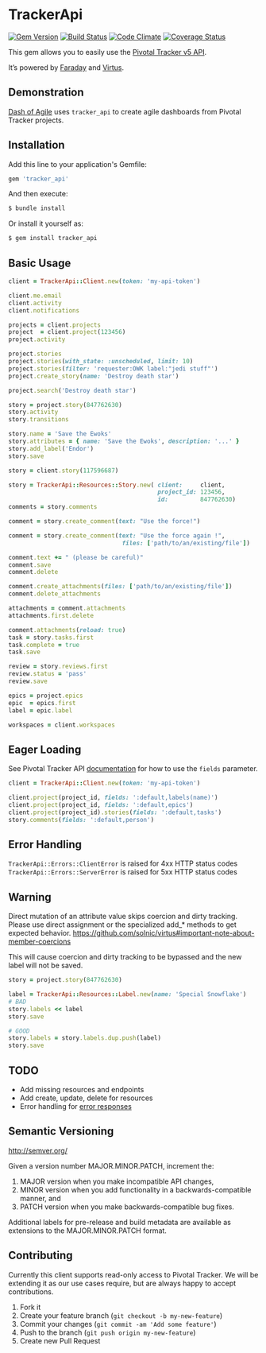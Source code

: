 # TrackerApi

[![Gem Version](https://badge.fury.io/rb/tracker_api.png)](http://badge.fury.io/rb/tracker_api)
[![Build Status](https://github.com/ProductPlan/tracker_api/actions/workflows/ruby-tests.yml/badge.svg?branch=master)](https://github.com/ProductPlan/tracker_api/actions)
[![Code Climate](https://codeclimate.com/github/dashofcode/tracker_api.png)](https://codeclimate.com/github/dashofcode/tracker_api)
[![Coverage Status](https://coveralls.io/repos/dashofcode/tracker_api/badge.png?branch=master)](https://coveralls.io/r/dashofcode/tracker_api?branch=master)

This gem allows you to easily use the [Pivotal Tracker v5 API](https://www.pivotaltracker.com/help/api/rest/v5).

It’s powered by [Faraday](https://github.com/lostisland/faraday) and [Virtus](https://github.com/solnic/virtus).

## Demonstration
[Dash of Agile](https://www.dashofagile.com) uses `tracker_api` to create agile dashboards from Pivotal Tracker projects.

## Installation

Add this line to your application's Gemfile:
```ruby
gem 'tracker_api'
```

And then execute:
```bash
$ bundle install
```

Or install it yourself as:
```bash
$ gem install tracker_api
```

## Basic Usage

```ruby
client = TrackerApi::Client.new(token: 'my-api-token')                    # Create API client

client.me.email                                                           # Get email for the authenticated person
client.activity                                                           # Get a list of all the activity performed the authenticated person
client.notifications                                                      # Get notifications for the authenticated person

projects = client.projects                                                # Get all projects
project  = client.project(123456)                                         # Find project with given ID
project.activity                                                          # Get a list of all the activity performed on this project

project.stories                                                           # Get all stories for a project
project.stories(with_state: :unscheduled, limit: 10)                      # Get 10 unscheduled stories for a project
project.stories(filter: 'requester:OWK label:"jedi stuff"')               # Get all stories that match the given filters
project.create_story(name: 'Destroy death star')                          # Create a story with the name 'Destroy death star'

project.search('Destroy death star')                                      # Get a search result with all epics and stories relevant to the query

story = project.story(847762630)                                          # Find a story with the given ID
story.activity                                                            # Get a list of all the activity performed on this story
story.transitions                                                         # Get a list of all the story transitions on this story

story.name = 'Save the Ewoks'                                             # Update a single story attribute
story.attributes = { name: 'Save the Ewoks', description: '...' }         # Update multiple story attributes
story.add_label('Endor')                                                  # Add a new label to an existing story
story.save                                                                # Save changes made to a story

story = client.story(117596687)                                           # Get a story with story ID only

story = TrackerApi::Resources::Story.new( client:     client,
                                          project_id: 123456,
                                          id:         847762630)          # Use the Story resource to get the story
comments = story.comments                                                 #   comments without first fetching the story

comment = story.create_comment(text: "Use the force!")                    # Create a new comment on the story

comment = story.create_comment(text: "Use the force again !",             # Create a new comment on the story with
                                files: ['path/to/an/existing/file'])      #     file attachments

comment.text += " (please be careful)"
comment.save                                                              # Update text of an existing comment
comment.delete                                                            # Delete an existing comment

comment.create_attachments(files: ['path/to/an/existing/file'])           # Add attachments to existing comment
comment.delete_attachments                                                # Delete all attachments from a comment

attachments = comment.attachments                                         # Get attachments associated with a comment
attachments.first.delete                                                  # Delete a specific attachment

comment.attachments(reload: true)                                         # Re-load the attachments after modification
task = story.tasks.first                                                  # Get story tasks
task.complete = true
task.save                                                                 # Mark a task complete

review = story.reviews.first                                              # Mark a review as complete
review.status = 'pass'
review.save

epics = project.epics                                                     # Get all epics for a project
epic  = epics.first
label = epic.label                                                        # Get an epic's label

workspaces = client.workspaces                                            # Get person's multi-project workspaces
```

## Eager Loading

See Pivotal Tracker API [documentation](https://www.pivotaltracker.com/help/api#Response_Controlling_Parameters) for how to use the `fields` parameter.

```ruby
client = TrackerApi::Client.new(token: 'my-api-token')                    # Create API client

client.project(project_id, fields: ':default,labels(name)')               # Eagerly get labels with a project
client.project(project_id, fields: ':default,epics')                      # Eagerly get epics with a project
client.project(project_id).stories(fields: ':default,tasks')              # Eagerly get stories with tasks
story.comments(fields: ':default,person')                                 # Eagerly get comments and the person that made the comment for a story
```

## Error Handling
`TrackerApi::Errors::ClientError` is raised for 4xx HTTP status codes  
`TrackerApi::Errors::ServerError` is raised for 5xx HTTP status codes

## Warning

Direct mutation of an attribute value skips coercion and dirty tracking. Please use direct assignment or the specialized add_* methods to get expected behavior.
https://github.com/solnic/virtus#important-note-about-member-coercions

This will cause coercion and dirty tracking to be bypassed and the new label will not be saved.
```ruby
story = project.story(847762630)

label = TrackerApi::Resources::Label.new(name: 'Special Snowflake')
# BAD
story.labels << label
story.save

# GOOD
story.labels = story.labels.dup.push(label)
story.save
```

## TODO

- Add missing resources and endpoints
- Add create, update, delete for resources
- Error handling for [error responses](https://www.pivotaltracker.com/help/api#Error_Responses)

## Semantic Versioning
http://semver.org/

Given a version number MAJOR.MINOR.PATCH, increment the:

1. MAJOR version when you make incompatible API changes,
2. MINOR version when you add functionality in a backwards-compatible manner, and
3. PATCH version when you make backwards-compatible bug fixes.

Additional labels for pre-release and build metadata are available as extensions to the MAJOR.MINOR.PATCH format.

## Contributing

Currently this client supports read-only access to Pivotal Tracker.
We will be extending it as our use cases require, but are always happy to accept contributions.

1. Fork it
2. Create your feature branch (`git checkout -b my-new-feature`)
3. Commit your changes (`git commit -am 'Add some feature'`)
4. Push to the branch (`git push origin my-new-feature`)
5. Create new Pull Request
